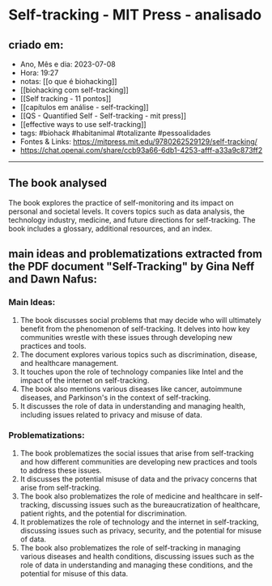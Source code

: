 # Self-tracking - MIT Press - analisado

## criado em: 
-  Ano, Mês e dia: 2023-07-08
- Hora: 19:27
- notas: [[o que é biohacking]]
- [[biohacking com self-tracking]]
- [[Self tracking - 11 pontos]]
- [[capítulos em análise - self-tracking]]
- [[QS - Quantified Self - Self-tracking - mit press]]
- [[effective ways to use self-tracking]]
- tags: #biohack #habitanimal #totalizante #pessoalidades 
- Fontes & Links: https://mitpress.mit.edu/9780262529129/self-tracking/
- https://chat.openai.com/share/ccb93a66-6db1-4253-afff-a33a9c873ff2
---

## The book analysed 

The book explores the practice of self-monitoring and its impact on personal and societal levels. It covers topics such as data analysis, the technology industry, medicine, and future directions for self-tracking. The book includes a glossary, additional resources, and an index.

## main ideas and problematizations extracted from the PDF document "Self-Tracking" by Gina Neff and Dawn Nafus:

### Main Ideas:

1. The book discusses social problems that may decide who will ultimately benefit from the phenomenon of self-tracking. It delves into how key communities wrestle with these issues through developing new practices and tools.
2. The document explores various topics such as discrimination, disease, and healthcare management.
3. It touches upon the role of technology companies like Intel and the impact of the internet on self-tracking.
4. The book also mentions various diseases like cancer, autoimmune diseases, and Parkinson's in the context of self-tracking.
5. It discusses the role of data in understanding and managing health, including issues related to privacy and misuse of data.

### Problematizations:

1. The book problematizes the social issues that arise from self-tracking and how different communities are developing new practices and tools to address these issues.
2. It discusses the potential misuse of data and the privacy concerns that arise from self-tracking.
3. The book also problematizes the role of medicine and healthcare in self-tracking, discussing issues such as the bureaucratization of healthcare, patient rights, and the potential for discrimination.
4. It problematizes the role of technology and the internet in self-tracking, discussing issues such as privacy, security, and the potential for misuse of data.
5. The book also problematizes the role of self-tracking in managing various diseases and health conditions, discussing issues such as the role of data in understanding and managing these conditions, and the potential for misuse of this data.